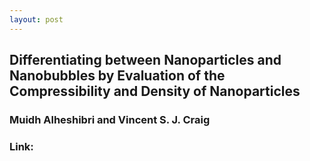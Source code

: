 ```yaml
---
layout: post
---
```


## Differentiating between Nanoparticles and Nanobubbles by Evaluation of the Compressibility and Density of Nanoparticles
### Muidh Alheshibri and Vincent S. J. Craig
### Link: 